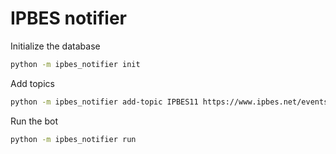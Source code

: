 # IPBES notifier

Initialize the database
```sh
python -m ipbes_notifier init
```

Add topics
```sh
python -m ipbes_notifier add-topic IPBES11 https://www.ipbes.net/events/ipbes-11
```

Run the bot
```sh
python -m ipbes_notifier run
```
